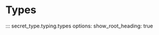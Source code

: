 # Types

<!-- prettier-ignore -->
::: secret_type.typing.types
    options:
      show_root_heading: true
